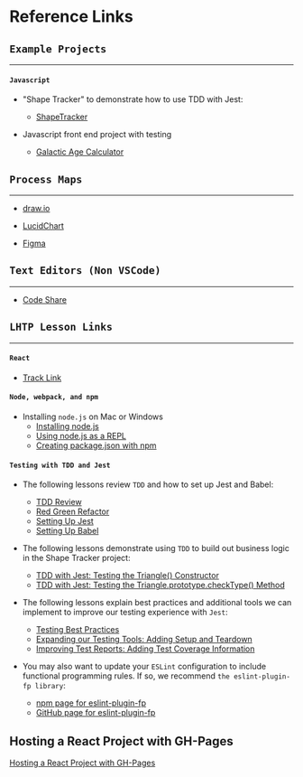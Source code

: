 # Reference Links

## `Example Projects`
-------------------

#### `Javascript`

* "Shape Tracker" to demonstrate how to use TDD with Jest:
  * [ShapeTracker](https://github.com/epicodus-lessons/section-5-shape-tracker)

* Javascript front end project with testing
  * [Galactic Age Calculator](https://github.com/ChrisKLoveless/Galactic-Age-Calculator.git)


## `Process Maps`
---------------
* [draw.io](https://www.draw.io/)
  
* [LucidChart](https://www.lucidchart.com/pages/landing/process-map-software?utm_source=google&utm_medium=cpc&utm_campaign=_chart_en_us_desktop_search_nb_pmax_&km_CPC_CampaignId=18274025163&km_CPC_AdGroupID=&km_CPC_Keyword=&km_CPC_MatchType=&km_CPC_ExtensionID=&km_CPC_Network=x&km_CPC_AdPosition=&km_CPC_Creative=&km_CPC_TargetID=&km_CPC_Country=9032827&km_CPC_Device=c&km_CPC_placement=&km_CPC_target=&gclid=Cj0KCQiAic6eBhCoARIsANlox84FdUxH2nL4wNaT4DLVSEPbNJjLFrhLP2cEQHHK1jAd5w2L3cKIGIwaArMjEALw_wcB)
  
* [Figma](https://www.figma.com/templates/process-map-template/)


## `Text Editors (Non VSCode)`
----------------------------
* [Code Share](https://chriskloveless.github.io/Portfolio/)

## `LHTP Lesson Links`
------------------------

#### `React`

* [Track Link](https://www.learnhowtoprogram.com/react)


#### `Node, webpack, and npm`

* Installing `node.js` on Mac or Windows
  * [Installing node.js](https://www.learnhowtoprogram.com/intermediate-javascript/setting-up-javascript/installing-node-js)
  * [Using node.js as a REPL](https://www.learnhowtoprogram.com/react/functional-programming-with-javascript/using-node-in-the-command-line)
  * [Creating package.json with npm](https://www.learnhowtoprogram.com/intermediate-javascript/test-driven-development-and-environments-with-javascript/creating-a-package-json-with-npm)

#### `Testing with TDD and Jest`

* The following lessons review `TDD` and how to set up Jest and Babel:
  * [TDD Review](https://www.learnhowtoprogram.com/intermediate-javascript/test-driven-development-and-environments-with-javascript/tdd-review)
  * [Red Green Refactor](https://www.learnhowtoprogram.com/intermediate-javascript/test-driven-development-and-environments-with-javascript/red-green-refactor-workflow)
  * [Setting Up Jest](https://www.learnhowtoprogram.com/intermediate-javascript/test-driven-development-and-environments-with-javascript/setting-up-jest)
  * [Setting Up Babel](https://www.learnhowtoprogram.com/intermediate-javascript/test-driven-development-and-environments-with-javascript/setting-up-babel)

* The following lessons demonstrate using `TDD` to build out business logic in the Shape Tracker project:
  * [TDD with Jest: Testing the Triangle() Constructor](https://www.learnhowtoprogram.com/intermediate-javascript/test-driven-development-and-environments-with-javascript/tdd-with-jest-testing-the-triangle-constructor)
  * [TDD with Jest: Testing the Triangle.prototype.checkType() Method](https://www.learnhowtoprogram.com/intermediate-javascript/test-driven-development-and-environments-with-javascript/tdd-with-jest-testing-the-triangle-prototype-checktype-method)

* The following lessons explain best practices and additional tools we can implement to improve our testing experience with `Jest`:
  * [Testing Best Practices](https://www.learnhowtoprogram.com/intermediate-javascript/test-driven-development-and-environments-with-javascript/testing-best-practices)
  * [Expanding our Testing Tools: Adding Setup and Teardown](https://www.learnhowtoprogram.com/intermediate-javascript/test-driven-development-and-environments-with-javascript/expanding-our-testing-tools-adding-setup-and-teardown)
  * [Improving Test Reports: Adding Test Coverage Information](https://www.learnhowtoprogram.com/intermediate-javascript/test-driven-development-and-environments-with-javascript/improving-test-reports-adding-test-coverage-information)

* You may also want to update your `ESLint` configuration to include functional programming rules. If so, we recommend `the eslint-plugin-fp library`:
  * [npm page for eslint-plugin-fp](https://www.npmjs.com/package/eslint-plugin-fp)
  * [GitHub page for eslint-plugin-fp](https://github.com/jfmengels/eslint-plugin-fp)


## Hosting a React Project with GH-Pages
[Hosting a React Project with GH-Pages](https://www.learnhowtoprogram.com/react/react-with-redux/hosting-a-react-project-with-gh-pages)